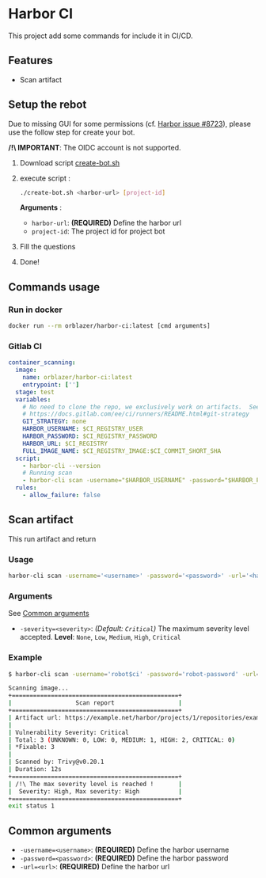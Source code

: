 # Harbor CI

This project add some commands for include it in CI/CD.

## Features

- Scan artifact

## Setup the rebot

Due to missing GUI for some permissions (cf. [Harbor issue #8723](https://github.com/goharbor/harbor/issues/8723)), please use the follow step for create your bot.

**/!\ IMPORTANT**: The OIDC account is not supported.

1. Download script [create-bot.sh](./create-bot.sh)
2. execute script :

   ```sh
   ./create-bot.sh <harbor-url> [project-id]
   ```

   **Arguments** :

   - `harbor-url`: **(REQUIRED)** Define the harbor url
   - `project-id`: The project id for project bot

3. Fill the questions
4. Done!

## Commands usage

### Run in docker

```sh
docker run --rm orblazer/harbor-ci:latest [cmd arguments]
```

### Gitlab CI

```yml
container_scanning:
  image:
    name: orblazer/harbor-ci:latest
    entrypoint: ['']
  stage: test
  variables:
    # No need to clone the repo, we exclusively work on artifacts.  See
    # https://docs.gitlab.com/ee/ci/runners/README.html#git-strategy
    GIT_STRATEGY: none
    HARBOR_USERNAME: $CI_REGISTRY_USER
    HARBOR_PASSWORD: $CI_REGISTRY_PASSWORD
    HARBOR_URL: $CI_REGISTRY
    FULL_IMAGE_NAME: $CI_REGISTRY_IMAGE:$CI_COMMIT_SHORT_SHA
  script:
    - harbor-cli --version
    # Running scan
    - harbor-cli scan -username="$HARBOR_USERNAME" -password="$HARBOR_PASSWORD" -url="$HARBOR_URL" $FULL_IMAGE_NAME
  rules:
    - allow_failure: false
```

## Scan artifact

This run artifact and return

### Usage

```sh
harbor-cli scan -username='<username>' -password='<password>' -url='<harbor-url>' <docker-image>
```

### Arguments

See [Common arguments](#common-arguments)

- `-severity=<severity>`: _(Default: `Critical`)_ The maximum severity level accepted.
  **Level**: `None`, `Low`, `Medium`, `High`, `Critical`

### Example

```sh
$ harbor-cli scan -username='robot$ci' -password='robot-password' -url='https://example.net/' -severity=High example/example-repo:latest

Scanning image...
+===============================================+
|                  Scan report                  |
+===============================================+
| Artifact url: https://example.net/harbor/projects/1/repositories/example-repo/artifacts/sha256:50d858e0985ecc7f60418aaf0cc5ab587f42c2570a884095a9e8ccacd0f6545c
|
| Vulnerability Severity: Critical
| Total: 3 (UNKNOWN: 0, LOW: 0, MEDIUM: 1, HIGH: 2, CRITICAL: 0)
| *Fixable: 3
|
| Scanned by: Trivy@v0.20.1
| Duration: 12s
+===============================================+
| /!\ The max severity level is reached !       |
|  Severity: High, Max severity: High           |
+===============================================+
exit status 1
```

## Common arguments

- `-username=<username>`: **(REQUIRED)** Define the harbor username
- `-password=<password>`: **(REQUIRED)** Define the harbor password
- `-url=<url>`: **(REQUIRED)** Define the harbor url
